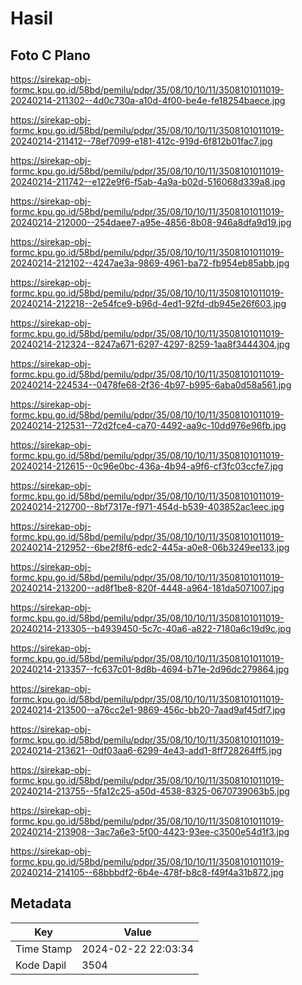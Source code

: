 # Hasil

## Foto C Plano

https://sirekap-obj-formc.kpu.go.id/58bd/pemilu/pdpr/35/08/10/10/11/3508101011019-20240214-211302--4d0c730a-a10d-4f00-be4e-fe18254baece.jpg

https://sirekap-obj-formc.kpu.go.id/58bd/pemilu/pdpr/35/08/10/10/11/3508101011019-20240214-211412--78ef7099-e181-412c-919d-6f812b01fac7.jpg

https://sirekap-obj-formc.kpu.go.id/58bd/pemilu/pdpr/35/08/10/10/11/3508101011019-20240214-211742--e122e9f6-f5ab-4a9a-b02d-516068d339a8.jpg

https://sirekap-obj-formc.kpu.go.id/58bd/pemilu/pdpr/35/08/10/10/11/3508101011019-20240214-212000--254daee7-a95e-4856-8b08-946a8dfa9d19.jpg

https://sirekap-obj-formc.kpu.go.id/58bd/pemilu/pdpr/35/08/10/10/11/3508101011019-20240214-212102--4247ae3a-9869-4961-ba72-fb954eb85abb.jpg

https://sirekap-obj-formc.kpu.go.id/58bd/pemilu/pdpr/35/08/10/10/11/3508101011019-20240214-212218--2e54fce9-b96d-4ed1-92fd-db945e26f603.jpg

https://sirekap-obj-formc.kpu.go.id/58bd/pemilu/pdpr/35/08/10/10/11/3508101011019-20240214-212324--8247a671-6297-4297-8259-1aa8f3444304.jpg

https://sirekap-obj-formc.kpu.go.id/58bd/pemilu/pdpr/35/08/10/10/11/3508101011019-20240214-224534--0478fe68-2f36-4b97-b995-6aba0d58a561.jpg

https://sirekap-obj-formc.kpu.go.id/58bd/pemilu/pdpr/35/08/10/10/11/3508101011019-20240214-212531--72d2fce4-ca70-4492-aa9c-10dd976e96fb.jpg

https://sirekap-obj-formc.kpu.go.id/58bd/pemilu/pdpr/35/08/10/10/11/3508101011019-20240214-212615--0c96e0bc-436a-4b94-a9f6-cf3fc03ccfe7.jpg

https://sirekap-obj-formc.kpu.go.id/58bd/pemilu/pdpr/35/08/10/10/11/3508101011019-20240214-212700--8bf7317e-f971-454d-b539-403852ac1eec.jpg

https://sirekap-obj-formc.kpu.go.id/58bd/pemilu/pdpr/35/08/10/10/11/3508101011019-20240214-212952--6be2f8f6-edc2-445a-a0e8-06b3249ee133.jpg

https://sirekap-obj-formc.kpu.go.id/58bd/pemilu/pdpr/35/08/10/10/11/3508101011019-20240214-213200--ad8f1be8-820f-4448-a964-181da5071007.jpg

https://sirekap-obj-formc.kpu.go.id/58bd/pemilu/pdpr/35/08/10/10/11/3508101011019-20240214-213305--b4939450-5c7c-40a6-a822-7180a6c19d9c.jpg

https://sirekap-obj-formc.kpu.go.id/58bd/pemilu/pdpr/35/08/10/10/11/3508101011019-20240214-213357--fc637c01-8d8b-4694-b71e-2d96dc279864.jpg

https://sirekap-obj-formc.kpu.go.id/58bd/pemilu/pdpr/35/08/10/10/11/3508101011019-20240214-213500--a76cc2e1-9869-456c-bb20-7aad9af45df7.jpg

https://sirekap-obj-formc.kpu.go.id/58bd/pemilu/pdpr/35/08/10/10/11/3508101011019-20240214-213621--0df03aa6-6299-4e43-add1-8ff728264ff5.jpg

https://sirekap-obj-formc.kpu.go.id/58bd/pemilu/pdpr/35/08/10/10/11/3508101011019-20240214-213755--5fa12c25-a50d-4538-8325-0670739063b5.jpg

https://sirekap-obj-formc.kpu.go.id/58bd/pemilu/pdpr/35/08/10/10/11/3508101011019-20240214-213908--3ac7a6e3-5f00-4423-93ee-c3500e54d1f3.jpg

https://sirekap-obj-formc.kpu.go.id/58bd/pemilu/pdpr/35/08/10/10/11/3508101011019-20240214-214105--68bbbdf2-6b4e-478f-b8c8-f49f4a31b872.jpg


## Metadata

| Key        | Value               |
| ---------- | ------------------- |
| Time Stamp | 2024-02-22 22:03:34 |
| Kode Dapil | 3504                |



